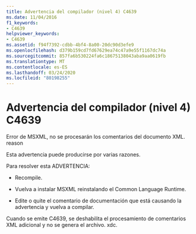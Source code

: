 ```yaml
---
title: Advertencia del compilador (nivel 4) C4639
ms.date: 11/04/2016
f1_keywords:
- C4639
helpviewer_keywords:
- C4639
ms.assetid: f94f7392-cdbb-4bf4-8a00-20dc90d3efe9
ms.openlocfilehash: d379b159cd7fd67629ea74c47a9e55f1167dc74a
ms.sourcegitcommit: 857fa6b530224fa6c18675138043aba9aa0619fb
ms.translationtype: MT
ms.contentlocale: es-ES
ms.lasthandoff: 03/24/2020
ms.locfileid: "80198255"
---
```

# <a name="compiler-warning-level-4-c4639"></a>Advertencia del compilador (nivel 4) C4639

Error de MSXML, no se procesarán los comentarios del documento XML. reason

Esta advertencia puede producirse por varias razones.

Para resolver esta ADVERTENCIA:

- Recompile.

- Vuelva a instalar MSXML reinstalando el Common Language Runtime.

- Edite o quite el comentario de documentación que está causando la advertencia y vuelva a compilar.

Cuando se emite C4639, se deshabilita el procesamiento de comentarios XML adicional y no se genera el archivo. xdc.
